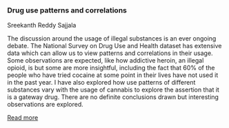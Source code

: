 ### **Drug use patterns and correlations** 

Sreekanth Reddy Sajjala


The discussion around the usage of illegal substances is an ever ongoing debate. The National Survey on Drug Use and Health dataset has extensive data which can allow us to view patterns and correlations in their usage. Some observations are expected, like how addictive heroin, an illegal opioid, is but some are more insightful, including the fact that 60% of the people who have tried cocaine at some point in their lives have not used it in the past year. I have also explored how use patterns of different substances vary with the usage of cannabis to explore the assertion that it is a gateway drug. There are no definite conclusions drawn but interesting observations are explored.


[Read more](https://github.com/ssreekanth2000/project_1/blob/master/report.md)


